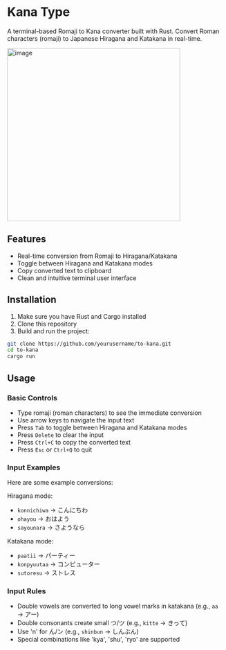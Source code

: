 # Kana Type

A terminal-based Romaji to Kana converter built with Rust. Convert Roman characters (romaji) to Japanese Hiragana and Katakana in real-time.

<img height="400" alt="image" src="https://github.com/user-attachments/assets/8c7a1c15-e389-4bce-97f8-400560ba674c" />


## Features

- Real-time conversion from Romaji to Hiragana/Katakana
- Toggle between Hiragana and Katakana modes
- Copy converted text to clipboard
- Clean and intuitive terminal user interface

## Installation

1. Make sure you have Rust and Cargo installed
2. Clone this repository
3. Build and run the project:

```bash
git clone https://github.com/yourusername/to-kana.git
cd to-kana
cargo run
```

## Usage

### Basic Controls

- Type romaji (roman characters) to see the immediate conversion
- Use arrow keys to navigate the input text
- Press `Tab` to toggle between Hiragana and Katakana modes
- Press `Delete` to clear the input
- Press `Ctrl+C` to copy the converted text
- Press `Esc` or `Ctrl+Q` to quit

### Input Examples

Here are some example conversions:

Hiragana mode:
- `konnichiwa` → こんにちわ
- `ohayou` → おはよう
- `sayounara` → さようなら

Katakana mode:
- `paatii` → パーティー
- `konpyuutaa` → コンピューター
- `sutoresu` → ストレス

### Input Rules

- Double vowels are converted to long vowel marks in katakana (e.g., `aa` → アー)
- Double consonants create small つ/ツ (e.g., `kitte` → きって)
- Use 'n' for ん/ン (e.g., `shinbun` → しんぶん)
- Special combinations like 'kya', 'shu', 'ryo' are supported
